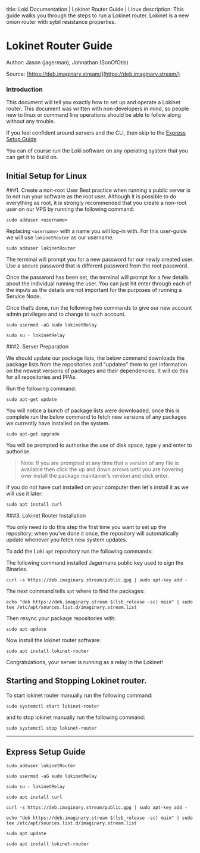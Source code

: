 title: Loki Documentation | Lokinet Router Guide | Linux
description: This guide walks you through the steps to run a Lokinet router. Lokinet is a new onion router with sybil resistance properties.

# Lokinet Router Guide
Author: Jason (jagerman), Johnathan (SonOfOtis)

Source: [https://deb.imaginary.stream/](https://deb.imaginary.stream/)

### Introduction

This document will tell you exactly how to set up and operate a Lokinet router. This document was written with non-developers in mind, so people new to linux or command line operations should be able to follow along without any trouble. 

If you feel confident around servers and the CLI, then skip to the [Express Setup Guide](#express-setup-guide)

You can of course run the Loki software on any operating system that you can get it to build on.

## Initial Setup for Linux

###1. Create a non-root User
Best practice when running a public server is to not run your software as the root user.  Although
it is possible to do everything as root, it is strongly recommended that you create a non-root user
on our VPS by running the following command:

```
sudo adduser <username>
```

Replacing `<username>` with a name you will log-in with. For this user-guide we will use `lokinetRouter` as our username.

```
sudo adduser lokinetRouter
```

The terminal will prompt you for a new password for our newly created user. Use a secure password that is different password from the root password.

Once the password has been set, the terminal will prompt for a few details about the individual running the user. You can just hit enter through each of the inputs as the details are not important for the purposes of running a Service Node.

Once that’s done, run the following two commands to give our new account admin privileges and to change to such account.

```
sudo usermod -aG sudo lokinetRelay
```

```
sudo su - lokinetRelay
```

###2. Server Preparation

We should update our package lists, the below command downloads the package lists from the repositories and "updates" them to get information on the newest versions of packages and their dependencies. It will do this for all repositories and PPAs.

Run the following command:

```
sudo apt-get update
```

You will notice a bunch of package lists were downloaded, once this is complete run the below command to fetch new versions of any packages we currently have installed on the system.

```
sudo apt-get upgrade
```

You will be prompted to authorise the use of disk space, type `y` and enter to authorise.

> Note: If you are prompted at any time that a version of any file is available then click the up and down arrows until you are hovering over install the package maintainer’s version and click enter.

If you do not have curl installed on your computer then let's install it as we will use it later:

```
sudo apt install curl
```

###3. Lokinet Router Installation

You only need to do this step the first time you want to set up the repository; when you've done it once, the repository will automatically update whenever you fetch new system updates.

To add the Loki `apt` repository run the following commands:

The following command installed Jagermans public key used to sign the Binaries.

```
curl -s https://deb.imaginary.stream/public.gpg | sudo apt-key add -
```

The next command tells `apt` where to find the packages:

```
echo "deb https://deb.imaginary.stream $(lsb_release -sc) main" | sudo tee /etc/apt/sources.list.d/imaginary.stream.list
```

Then resync your package repositories with:

```
sudo apt update
```

Now install the lokinet router software:

```
sudo apt install lokinet-router
```

Congratulations, your server is running as a relay in the Lokinet!

## Starting and Stopping Lokinet router.

To start lokinet router manually run the following command:

```
sudo systemctl start lokinet-router
```

and to stop lokinet manually run the following command:

```
sudo systemctl stop lokinet-router
```

---

## Express Setup Guide

```
sudo adduser lokinetRouter
```

```
sudo usermod -aG sudo lokinetRelay
```

```
sudo su - lokinetRelay
```

```
sudo apt install curl
```

```
curl -s https://deb.imaginary.stream/public.gpg | sudo apt-key add -
```

```
echo "deb https://deb.imaginary.stream $(lsb_release -sc) main" | sudo tee /etc/apt/sources.list.d/imaginary.stream.list
```

```
sudo apt update
```

```
sudo apt install lokinet-router
```
